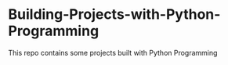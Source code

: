 # Building-Projects-with-Python-Programming
This repo contains some projects built with Python Programming
